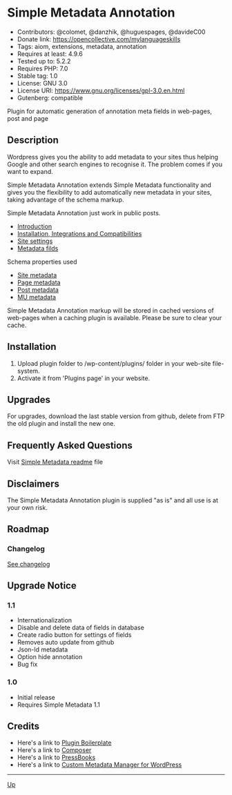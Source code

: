 # Simple Metadata Annotation

* Contributors: @colomet, @danzhik, @huguespages, @davideC00
* Donate link: https://opencollective.com/mylanguageskills
* Tags: aiom, extensions, metadata, annotation
* Requires at least: 4.9.6
* Tested up to: 5.2.2
* Requires PHP: 7.0
* Stable tag: 1.0
* License: GNU 3.0
* License URI: https://www.gnu.org/licenses/gpl-3.0.en.html
* Gutenberg: compatible

Plugin for automatic generation of annotation meta fields in web-pages, post and page

## Description

Wordpress gives you the ability to add metadata to your sites thus helping Google and other search engines to recognise it. The problem comes if you want to expand.

Simple Metadata Annotation extends Simple Metadata functionality and gives you the flexibility to add automatically new metadata in your sites, taking advantage of the schema markup.

Simple Metadata Annotation just work in public posts.

* [Introduction](/doc/doc-intro.md)
* [Installation, Integrations and Compatibilities](/doc/doc-general.md)
* [Site settings](/doc/doc-settings.md)
* [Metadata filds](/doc/doc-fields.md)


Schema properties used
* [Site metadata](/doc/doc-settings-site.md)
* [Page metadata](/doc/doc-settings-page.md)
* [Post metadata](/doc/doc-settings-post.md)
* [MU metadata](/doc/doc-settings-mu.md)

Simple Metadata Annotation markup will be stored in cached versions of web-pages when a caching plugin is available. Please be sure to clear your cache.


## Installation

1. Upload plugin folder to /wp-content/plugins/ folder in your web-site file-system.
1. Activate it from 'Plugins page' in your website.

## Upgrades

For upgrades, download the last stable version from github, delete from FTP the old plugin and install the new one.

## Frequently Asked Questions

Visit [Simple Metadata readme](https://github.com/my-language-skills/simple-metadata/blob/master/README.md) file


## Disclaimers

The Simple Metadata Annotation plugin is supplied "as is" and all use is at your own risk.

## Roadmap


### Changelog
[See changelog](/CHANGELOG.md)

## Upgrade Notice

### 1.1
* Internationalization
* Disable and delete data of fields in database
* Create radio button for settings of fields
* Removes auto update from github
* Json-ld metadata
* Option hide annotation
* Bug fix


### 1.0
* Initial release
* Requires Simple Metadata 1.1

## Credits

* Here's a link to [Plugin Boilerplate](http://wppb.io/ "Uses the WordPress Plugin Boilerplate")
* Here's a link to [Composer](https://getcomposer.org/)
* Here's a link to [PressBooks](https://pressbooks.org/get-involved/ "Your favorite ebook platform")
* Here's a link to [Custom Metadata Manager for WordPress](https://wordpress.org/plugins/custom-metadata/ "Framework for custom field creation")

---
[Up](/README.md)
